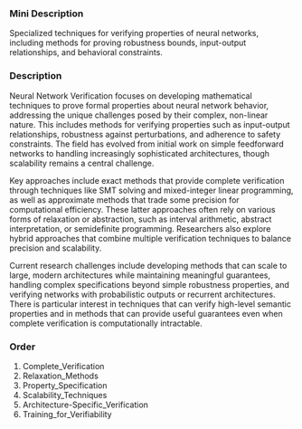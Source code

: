 ### Mini Description

Specialized techniques for verifying properties of neural networks, including methods for proving robustness bounds, input-output relationships, and behavioral constraints.

### Description

Neural Network Verification focuses on developing mathematical techniques to prove formal properties about neural network behavior, addressing the unique challenges posed by their complex, non-linear nature. This includes methods for verifying properties such as input-output relationships, robustness against perturbations, and adherence to safety constraints. The field has evolved from initial work on simple feedforward networks to handling increasingly sophisticated architectures, though scalability remains a central challenge.

Key approaches include exact methods that provide complete verification through techniques like SMT solving and mixed-integer linear programming, as well as approximate methods that trade some precision for computational efficiency. These latter approaches often rely on various forms of relaxation or abstraction, such as interval arithmetic, abstract interpretation, or semidefinite programming. Researchers also explore hybrid approaches that combine multiple verification techniques to balance precision and scalability.

Current research challenges include developing methods that can scale to large, modern architectures while maintaining meaningful guarantees, handling complex specifications beyond simple robustness properties, and verifying networks with probabilistic outputs or recurrent architectures. There is particular interest in techniques that can verify high-level semantic properties and in methods that can provide useful guarantees even when complete verification is computationally intractable.

### Order

1. Complete_Verification
2. Relaxation_Methods
3. Property_Specification
4. Scalability_Techniques
5. Architecture-Specific_Verification
6. Training_for_Verifiability
